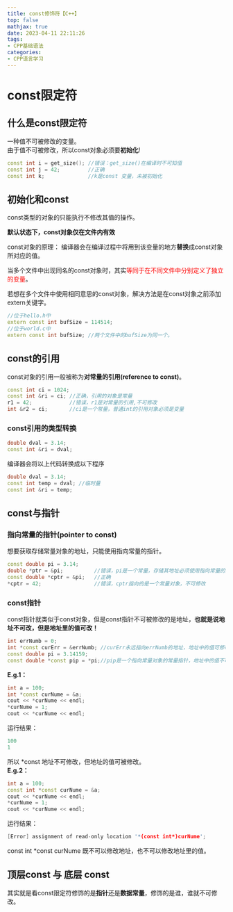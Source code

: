 ```yaml
---
title: const修饰符【C++】
top: false
mathjax: true
date: 2023-04-11 22:11:26
tags:
- CPP基础语法
categories:
- CPP语言学习
---
```

# const限定符
<!--more-->

## 什么是const限定符
一种值不可被修改的变量。  
由于值不可被修改，所以const对象必须要**初始化**!  

```cpp
const int i = get_size(); //错误：get_size()在编译时不可知值
const int j = 42;         //正确
const int k;              //k是const 变量，未被初始化
```
 
## 初始化和const

const类型的对象的只能执行不修改其值的操作。  

**默认状态下，const对象仅在文件内有效**  

const对象的原理： 编译器会在编译过程中将用到该变量的地方**替换**成const对象所对应的值。  

当多个文件中出现同名的const对象时，其实<font color = red>等同于在不同文件中分别定义了独立的变量</font>。  

若想在多个文件中使用相同意思的const对象，解决方法是在const对象之前添加extern关键字。  
```cpp
//位于hello.h中
extern const int bufSize = 114514;
//位于world.c中
extern const int bufSize; //两个文件中的bufSize为同一个。
```

## const的引用
const对象的引用一般被称为**对常量的引用(reference to const)**。
```cpp
const int ci = 1024;
const int &ri = ci; //正确，引用的对象是常量
r1 = 42;            //错误，r1是对常量的引用,不可修改
int &r2 = ci;       //ci是一个常量，普通int的引用对象必须是变量
```

### const引用的类型转换
```cpp
double dval = 3.14;
const int &ri = dval;
```
编译器会将以上代码转换成以下程序  
```cpp
double dval = 3.14;
const int temp = dval; //临时量
const int &ri = temp;
```

## const与指针

### 指向常量的指针(pointer to const)
想要获取存储常量对象的地址，只能使用指向常量的指针。  
```cpp
const double pi = 3.14;
double *ptr = &pi;          //错误，pi是一个常量，存储其地址必须使用指向常量的指针
const double *cptr = &pi;   //正确
*cptr = 42;                 //错误，cptr指向的是一个常量对象，不可修改
```


### const指针
const指针就类似于const对象，但是const指针不可被修改的是地址，**也就是说地址不可改，但是地址里的值可改！**  

```cpp
int errNumb = 0;
int *const curErr = &errNumb; //curErr永远指向errNumb的地址，地址中的值可修改
const double pi = 3.14159;
const double *const pip = *pi;//pip是一个指向常量对象的常量指针，地址中的值不可被修改
```

**E.g.1：**  
```cpp
int a = 100;
int *const curNume = &a;
cout << *curNume << endl;
*curNume = 1;
cout << *curNume << endl;
```
运行结果：
```cpp
100
1
```
所以 *const 地址不可修改，但地址的值可被修改。  
**E.g.2：**  
```cpp
int a = 100;
const int *const curNume = &a;
cout << *curNume << endl;
*curNume = 1;
cout << *curNume << endl;
``` 
运行结果：
```cpp
[Error] assignment of read-only location '*(const int*)curNume';
```

const int *const curNume 既不可以修改地址，也不可以修改地址里的值。

## 顶层const 与 底层 const
其实就是看const限定符修饰的是**指针**还是**数据常量**，修饰的是谁，谁就不可修改。
